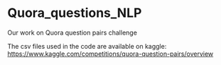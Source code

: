 # Quora_questions_NLP
Our work on Quora question pairs challenge

The csv files used in the code are available on kaggle:
https://www.kaggle.com/competitions/quora-question-pairs/overview
